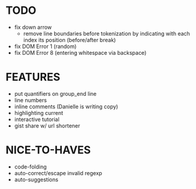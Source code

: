 TODO
====

* fix down arrow
  * remove line boundaries before tokenization by indicating
    with each index its position (before/after break)
* fix DOM Error 1 (random)
* fix DOM Error 8 (entering whitespace via backspace)


FEATURES
========

* put quantifiers on group_end line
* line numbers
* inline comments (Danielle is writing copy)
* highlighting current
* interactive tutorial
* gist share w/ url shortener


NICE-TO-HAVES
=============

* code-folding
* auto-correct/escape invalid regexp
* auto-suggestions
